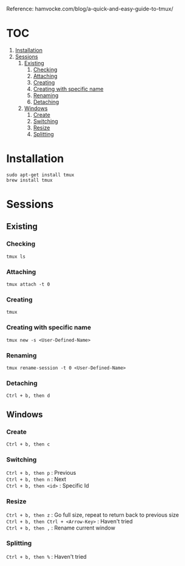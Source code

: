 Reference: hamvocke.com/blog/a-quick-and-easy-guide-to-tmux/  

# TOC
1. [Installation](#installation)
2. [Sessions](#sessions)
   1. [Existing](#sessions-existing)
      1. [Checking](#sessions-existing-checking)
      2. [Attaching](#sessions-existing-attaching)
      3. [Creating](#sessions-existing-creating)
      4. [Creating with specific name](#sessions-existing-creating-name)
      5. [Renaming](#sessions-existing-renaming)
      6. [Detaching](#sessions-existing-detaching)
   2. [Windows](#sessions-windows)
      1. [Create](#sessions-windows-create)
      2. [Switching](#sessions-windows-switching)
      3. [Resize](#sessions-windows-resize)
      4. [Splitting](#sessions-windows-splitting)

<a name='installations'></a>
# Installation  
`sudo apt-get install tmux`  
`brew install tmux`

<a name='sessions'></a>
# Sessions

<a name='sessions-existing'></a>
## Existing

<a name='sessions-existing-checking'></a>
### Checking
`tmux ls`

<a name='sessions-existing-attaching'></a>
### Attaching
`tmux attach -t 0`

<a name='sessions-existing-creating'></a>
### Creating
`tmux`

<a name='sessions-existing-creating-name'></a>
### Creating with specific name
`tmux new -s <User-Defined-Name>`

<a name='sessions-existing-renaming'></a>
### Renaming
`tmux rename-session -t 0 <User-Defined-Name>`

<a name='sessions-existing-detaching'></a>
### Detaching
`Ctrl + b, then d`

<a name='sessions-windows'></a>
## Windows

<a name='sessions-windows-create'></a>
### Create
`Ctrl + b, then c`

<a name='sessions-windows-switching'></a>
### Switching
`Ctrl + b, then p`    : Previous  
`Ctrl + b, then n`    : Next  
`Ctrl + b, then <id>` : Specific Id  

<a name='sessions-windows-resize'></a>
### Resize
`Ctrl + b, then z`                  : Go full size, repeat to return back to previous size  
`Ctrl + b, then Ctrl + <Arrow-Key>` : Haven't tried  
`Ctrl + b, then ,`                  : Rename current window

<a name='sessions-windows-splitting'></a>
### Splitting
`Ctrl + b, then %` : Haven't tried
